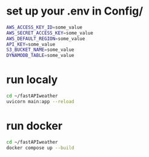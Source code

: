 # set up your .env in Config/
```bash
AWS_ACCESS_KEY_ID=some_value
AWS_SECRET_ACCESS_KEY=some_value
AWS_DEFAULT_REGION=some_value
API_KEY=some_value
S3_BUCKET_NAME=some_value
DYNAMODB_TABLE=some_value
```

# run localy 
```bash
cd ~/fastAPIweather
uvicorn main:app --reload
```

# run docker
```bash
cd ~/fastAPIweather
docker compose up --build
```
